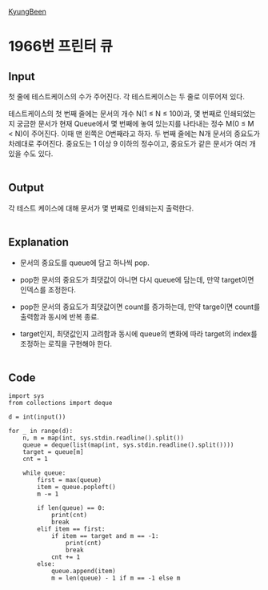 [KyungBeen](../README.md)

# 1966번 프린터 큐

## Input

첫 줄에 테스트케이스의 수가 주어진다. 각 테스트케이스는 두 줄로 이루어져 있다.

테스트케이스의 첫 번째 줄에는 문서의 개수 N(1 ≤ N ≤ 100)과, 몇 번째로 인쇄되었는지 궁금한 문서가 현재 Queue에서 몇 번째에 놓여 있는지를 나타내는 정수 M(0 ≤ M < N)이 주어진다. 이때 맨 왼쪽은 0번째라고 하자. 두 번째 줄에는 N개 문서의 중요도가 차례대로 주어진다. 중요도는 1 이상 9 이하의 정수이고, 중요도가 같은 문서가 여러 개 있을 수도 있다.
<br/><br/>

## Output

각 테스트 케이스에 대해 문서가 몇 번째로 인쇄되는지 출력한다.
<br/><br/>

## Explanation

- 문서의 중요도를 queue에 담고 하나씩 pop.

- pop한 문서의 중요도가 최댓값이 아니면 다시 queue에 담는데, 만약 target이면 인덱스를 조정한다.

- pop한 문서의 중요도가 최댓값이면 count를 증가하는데, 만약 targe이면 count를 출력함과 동시에 반복 종료.

- target인지, 최댓값인지 고려함과 동시에 queue의 변화에 따라 target의 index를 조정하는 로직을 구현해야 한다.
  <br/><br/>

## Code

```
import sys
from collections import deque

d = int(input())

for _ in range(d):
    n, m = map(int, sys.stdin.readline().split())
    queue = deque(list(map(int, sys.stdin.readline().split())))
    target = queue[m]
    cnt = 1

    while queue:
        first = max(queue)
        item = queue.popleft()
        m -= 1

        if len(queue) == 0:
            print(cnt)
            break
        elif item == first:
            if item == target and m == -1:
                print(cnt)
                break
            cnt += 1
        else:
            queue.append(item)
            m = len(queue) - 1 if m == -1 else m
```
